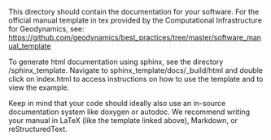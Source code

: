 This directory should contain the documentation for your software. For the
official manual template in tex provided by the Computational Infrastructure for
Geodynamics, see:
https://github.com/geodynamics/best_practices/tree/master/software_manual_template

To generate html documentation using sphinx, see the directory /sphinx_template. 
Navigate to sphinx_template/docs/_build/html and double click on index.html to access
instructions on how to use the template and to view the example.

Keep in mind that your code should ideally also use an in-source documentation
system like doxygen or autodoc. We recommend writing your manual in LaTeX (like
the template linked above), Markdown, or reStructuredText.
